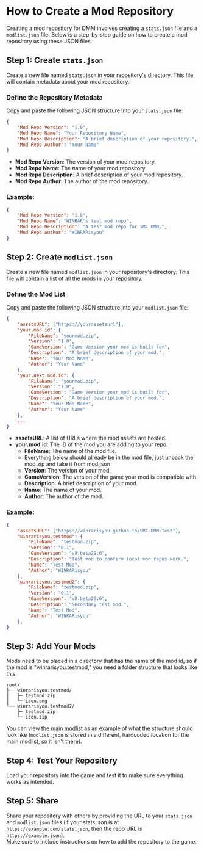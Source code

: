 # How to Create a Mod Repository
Creating a mod repository for DMM involves creating a `stats.json` file and a `modlist.json` file. Below is a step-by-step guide on how to create a mod repository using these JSON files.

## Step 1: Create `stats.json`
Create a new file named `stats.json` in your repository's directory. This file will contain metadata about your mod repository.

### Define the Repository Metadata
Copy and paste the following JSON structure into your `stats.json` file:

```json
{
	"Mod Repo Version": "1.0",
	"Mod Repo Name": "Your Repository Name",
	"Mod Repo Description": "A brief description of your repository.",
	"Mod Repo Author": "Your Name"
}
```

- **Mod Repo Version**: The version of your mod repository.
- **Mod Repo Name**: The name of your mod repository.
- **Mod Repo Description**: A brief description of your mod repository.
- **Mod Repo Author**: The author of the mod repository.

### Example:

```json
{
	"Mod Repo Version": "1.0",
	"Mod Repo Name": "WINRAR's test mod repo",
	"Mod Repo Description": "A test mod repo for SMC DMM.",
	"Mod Repo Author": "WINRARisyou"
}
```

## Step 2: Create `modlist.json`

Create a new file named `modlist.json` in your repository's directory. This file will contain a list of all the mods in your repository.

### Define the Mod List

Copy and paste the following JSON structure into your `modlist.json` file:

```json
{
	"assetsURL": ["https://yourassetsurl"],
	"your.mod.id": {
		"FileName": "yourmod.zip",
		"Version": "1.0",
		"GameVersion": "Game Version your mod is built for",
		"Description": "A brief description of your mod.",
		"Name": "Your Mod Name",
		"Author": "Your Name"
	},
	"your.next.mod.id": {
		"FileName": "yourmod.zip",
		"Version": "1.0",
		"GameVersion": "Game Version your mod is built for",
		"Description": "A brief description of your mod.",
		"Name": "Your Mod Name",
		"Author": "Your Name"
	},
	...
}
```

- **assetsURL**: A list of URLs where the mod assets are hosted.
- **your.mod.id**: The ID of the mod you are adding to your repo.
  - **FileName**: The name of the mod file.
  - Everything below should already be in the mod file, just unpack the mod zip and take it from mod.json
  - **Version**: The version of your mod.
  - **GameVersion**: The version of the game your mod is compatible with.
  - **Description**: A brief description of your mod.
  - **Name**: The name of your mod.
  - **Author**: The author of the mod.

### Example:

```json
{
	"assetsURL": ["https://winrarisyou.github.io/SMC-DMM-Test"],
	"winrarisyou.testmod": {
		"FileName": "testmod.zip",
		"Version": "0.1",
		"GameVersion": "v8.beta29.6",
		"Description": "Test mod to confirm local mod repos work.",
		"Name": "Test Mod",
		"Author": "WINRARisyou"
	},
	"winrarisyou.testmod2": {
		"FileName": "testmod.zip",
		"Version": "0.1",
		"GameVersion": "v8.beta29.6",
		"Description": "Secondary test mod.",
		"Name": "Test Mod",
		"Author": "WINRARisyou"
	},
}
```

## Step 3: Add Your Mods
Mods need to be placed in a directory that has the name of the mod id, so if the mod is "winrarisyou.testmod," you need a folder structure that looks like this

```
root/
├── winrarisyou.testmod/
│	├─ testmod.zip
│	└─ icon.png
└── winrarisyou.testmod2/
	├─ testmod.zip
	└─ icon.zip

```
You can view [the main modlist](https://archive.org/download/SMC-DMM-Mods)  as an example of what the structure should look like (`modlist.json` is stored in a different, hardcoded location for the main modlist, so it isn't there).

## Step 4: Test Your Repository
Load your repository into the game and test it to make sure everything works as intended.
## Step 5: Share
Share your repository with others by providing the URL to your `stats.json` and `modlist.json` files (if your stats.json is at `https://example.com/stats.json`, then the repo URL is `https://example.json`).
<br>
Make sure to include instructions on how to add the repository to the game.